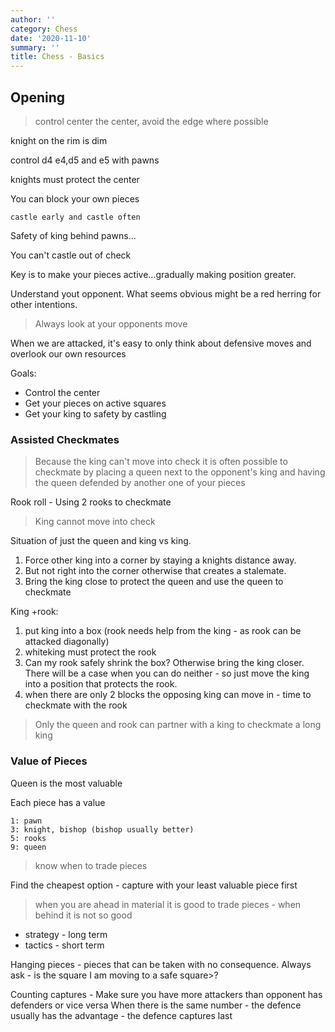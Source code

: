 ```yaml
---
author: ''
category: Chess
date: '2020-11-10'
summary: ''
title: Chess - Basics
---
```


## Opening

> control center the center, avoid the edge where possible

knight on the rim is dim

control d4 e4,d5 and e5 with pawns

knights must protect the center

You can block your own pieces

`castle early and castle often`

Safety of king behind pawns...

You can't castle out of check

Key is to make your pieces active...gradually making position greater.

Understand yout opponent. What seems obvious might be a red herring for other intentions.

> Always look at your opponents move

When we are attacked, it's easy to only think about defensive moves and overlook our own resources

Goals:

* Control the center
* Get your pieces on active squares
* Get your king to safety by castling


### Assisted Checkmates

> Because the king can't move into check it is often possible to checkmate by placing a queen next to the opponent's king and having the queen defended by another one of your pieces

Rook roll - Using 2 rooks to checkmate

> King cannot move into check

Situation of just the queen and king vs king.
1. Force other king into a corner by staying a knights distance away.
2. But not right into the corner otherwise that creates a stalemate.
3. Bring the king close to protect the queen and use the queen to checkmate

King +rook:
1. put king into a box (rook needs help from the king - as rook can be attacked diagonally)
2. whiteking must protect the rook
3. Can my rook safely shrink the box? Otherwise bring the king closer. There will be a case when you can do neither - so just move the king into a position that protects the rook.
4. when there are only 2 blocks the opposing king can move in - time to checkmate with the rook

> Only the queen and rook can partner with a king to checkmate a long king


### Value of Pieces

Queen is the most valuable

Each piece has a value

    1: pawn
    3: knight, bishop (bishop usually better)
    5: rooks
    9: queen

> know when to trade pieces

Find the cheapest option - capture with your least valuable piece first

> when you are ahead in material it is good to trade pieces - when behind it is not so good

* strategy - long term
* tactics - short term

Hanging pieces - pieces that can be taken with no consequence. Always ask - is the square I am moving to a safe square>?

Counting captures - Make sure you have more attackers than opponent has defenders or vice versa
When there is the same number - the defence usually has the advantage - the defence captures last








